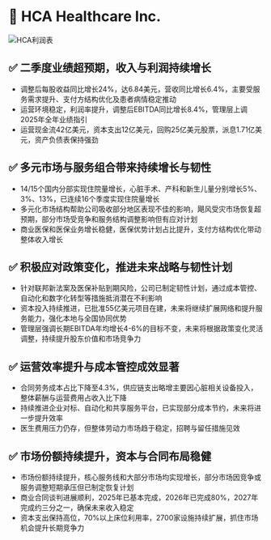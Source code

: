 # 📌 HCA Healthcare Inc.


![HCA利润表](/earnings/catalogue/charts/HCA_2025Q2.png)


## ✅ 二季度业绩超预期，收入与利润持续增长
- 调整后每股收益同比增长24%，达6.84美元，营收同比增长6.4%，主要受服务需求提升、支付方结构优化及患者病情稳定推动
- 运营环境稳定，利润率提升，调整后EBITDA同比增长8.4%，管理层上调2025年全年业绩指引
- 运营现金流42亿美元，资本支出12亿美元，回购25亿美元股票，派息1.71亿美元，资产负债表保持强劲


## ✅ 多元市场与服务组合带来持续增长与韧性
- 14/15个国内分部实现住院量增长，心脏手术、产科和新生儿量分别增长5%、3%、13%，已连续16个季度实现住院量增长
- 多元化市场结构帮助公司吸收部分地区表现不佳的影响，飓风受灾市场恢复超预期，部分市场受竞争和服务结构调整影响但有应对计划
- 商业医保和医保业务增长稳健，医保优势计划占比提升，支付方结构优化带动整体收入增长


## ✅  积极应对政策变化，推进未来战略与韧性计划
- 针对联邦新法案及医保补贴到期风险，公司已制定韧性计划，通过成本管控、自动化和数字化转型等措施抵消潜在不利影响
- 资本投入持续推进，已批准55亿美元项目在建，未来将继续扩展网络和提升服务能力，强化本地与全国协同优势
- 管理层强调长期EBITDA年均增长4-6%的目标不变，未来将根据政策变化灵活调整，持续提升股东价值和市场竞争力


## ✅ 运营效率提升与成本管控成效显著
- 合同劳务成本占比下降至4.3%，供应链支出略增主要因心脏相关设备投入，整体薪酬与运营费用占收入比下降
- 持续推进企业对标、自动化和共享服务平台，已实现部分成本节约，未来将进一步提升效率
- 医生费用压力仍存，但整体劳动力市场趋于稳定，招聘与留任措施见效


## ✅  市场份额持续提升，资本与合同布局稳健
- 市场份额持续提升，核心服务线和大部分市场均实现增长，部分市场因竞争或服务调整短期承压但已制定恢复计划
- 商业合同谈判进展顺利，2025年已基本完成，2026年已完成80%，2027年完成约三分之一，确保未来收入稳定
- 资本支出保持高位，70%以上床位利用率，2700家设施持续扩展，抓住市场机会提升长期竞争力
